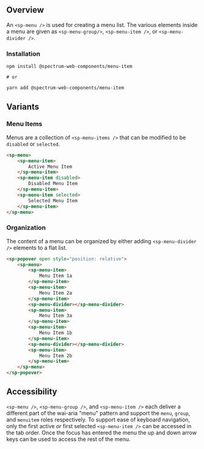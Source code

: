 ## Overview

An `<sp-menu />` is used for creating a menu list. The various elements inside a menu are given as `<sp-menu-group/>`, `<sp-menu-item />`, or `<sp-menu-divider />`.

### Installation

```
npm install @spectrum-web-components/menu-item

# or

yarn add @spectrum-web-components/menu-item
```

## Variants

### Menu Items

Menus are a collection of `<sp-menu-items />` that can be modified to be `disabled` or `selected`.

<!-- prettier-ignore -->
```html
<sp-menu>
    <sp-menu-item>
        Active Menu Item
    </sp-menu-item>
    <sp-menu-item disabled>
        Disabled Menu Item
    </sp-menu-item>
    <sp-menu-item selected>
        Selected Menu Item
    </sp-menu-item>
</sp-menu>
```

### Organization

The content of a menu can be organized by either adding `<sp-menu-divider />` elements to a flat list.

<!-- prettier-ignore -->
```html
<sp-popover open style="position: relative">
    <sp-menu>
        <sp-menu-item>
            Menu Item 1a
        </sp-menu-item>
        <sp-menu-item>
            Menu Item 2a
        </sp-menu-item>
        <sp-menu-divider></sp-menu-divider>
        <sp-menu-item>
            Menu Item 3a
        </sp-menu-item>
        <sp-menu-item>
            Menu Item 1b
        </sp-menu-item>
        <sp-menu-divider></sp-menu-divider>
        <sp-menu-item>
            Menu Item 2b
        </sp-menu-item>
    </sp-menu>
</sp-popover>
```

## Accessibility

`<sp-menu />`, `<sp-menu-group />`, and `<sp-menu-item />` each deliver a different part of the wai-aria "menu" pattern and support the `menu`, `group`, and `menuitem` roles respectively. To support ease of keyboard navigation, only the first active _or_ first selected `<sp-menu-item />` can be accessed in the tab order. Once the focus has entered the menu the up and down arrow keys can be used to access the rest of the menu.
